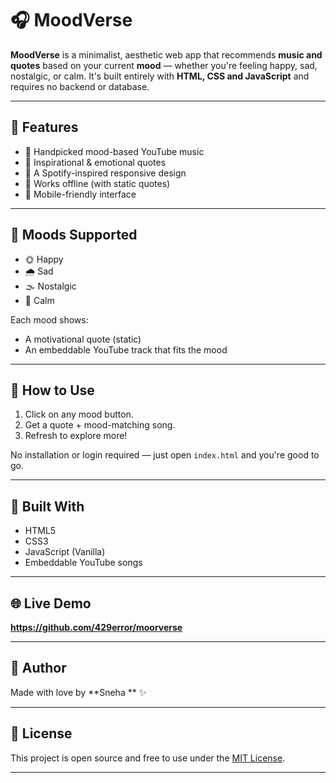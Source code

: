 # 🎧 MoodVerse

**MoodVerse** is a minimalist, aesthetic web app that recommends **music and quotes** based on your current **mood** — whether you're feeling happy, sad, nostalgic, or calm. 
It's built entirely with **HTML, CSS and JavaScript** and requires no backend or database.

---

## 🌟 Features

- 🎵 Handpicked mood-based YouTube music
- 💬 Inspirational & emotional quotes 
- 🎨 A Spotify-inspired responsive design
- 🧘 Works offline (with static quotes) 
- 📱 Mobile-friendly interface

---

## 🧠 Moods Supported

- 🌞 Happy  
- 🌧️ Sad  
- 🌫️ Nostalgic  
- 🌊 Calm  

Each mood shows:
- A motivational quote (static)
- An embeddable YouTube track that fits the mood

---

## 🚀 How to Use

1. Click on any mood button.
2. Get a quote + mood-matching song.
3. Refresh to explore more!

No installation or login required — just open `index.html` and you're good to go.

---

## 🔧 Built With

- HTML5
- CSS3
- JavaScript (Vanilla)
- Embeddable YouTube songs

---

## 🌐 Live Demo

**https://github.com/429error/moorverse**

---

## 💖 Author

Made with love by **Sneha ** ✨  

---

## 📜 License

This project is open source and free to use under the [MIT License](LICENSE).

---


